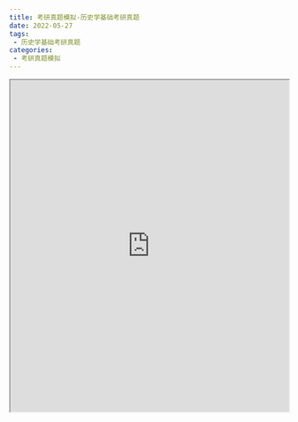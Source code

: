 ```yaml
---
title: 考研真题模拟-历史学基础考研真题
date: 2022-05-27
tags:
 - 历史学基础考研真题
categories:
 - 考研真题模拟
---
```




<iframe src="https://wanli.yourtools.icu/pdf/web/viewer.html?file=https://vkceyugu.cdn.bspapp.com/VKCEYUGU-98958311-3e7b-45a4-9247-ea869d6246c3/7dd0287d-91f8-49bf-9e7c-217e7d550273.pdf" width="100%" height="600px"></iframe>
